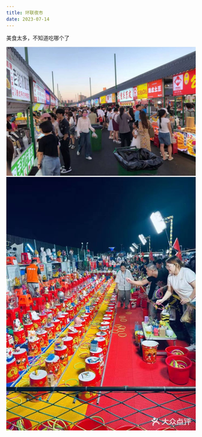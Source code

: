 ```yaml
---
title: 环联夜市
date: 2023-07-14
---
```


美食太多，不知道吃哪个了

![夜市小吃](./images/夜市小吃.jpg)
![套圈](./images/套圈.jpg)